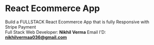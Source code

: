 # React Ecommerce App

Build a FULLSTACK React Ecommerce App that is fully Responsive with Stripe Payment <br>
Full Stack Web Developer: <b>Nikhil Verma</b>
Email I'D: <b>nikhilvermaa036@gmail.com</b>
